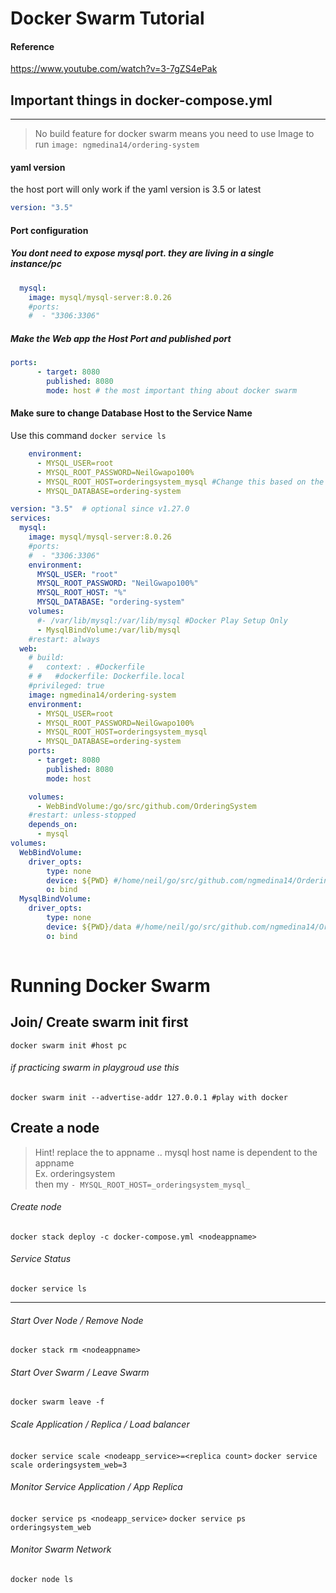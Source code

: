 # Docker Swarm Tutorial

#### Reference
https://www.youtube.com/watch?v=3-7gZS4ePak

## Important things in docker-compose.yml
----------------
> No build feature for docker swarm means you need to use Image to run
`image: ngmedina14/ordering-system`

#### yaml version
the host port will only work if the yaml version is 3.5 or latest

```yaml
version: "3.5" 
````

#### Port configuration

##### You dont need to expose mysql port. they are living in a single instance/pc
```yaml
  mysql:
    image: mysql/mysql-server:8.0.26
    #ports:
    #  - "3306:3306"
```

##### Make the Web app the _Host Port_ and published port

```yaml
ports:
      - target: 8080
        published: 8080
        mode: host # the most important thing about docker swarm
``` 

#### Make sure to change Database Host to the Service Name

Use this command
`docker service ls`

```yaml
    environment: 
      - MYSQL_USER=root
      - MYSQL_ROOT_PASSWORD=NeilGwapo100%
      - MYSQL_ROOT_HOST=orderingsystem_mysql #Change this based on the mysql Service Name
      - MYSQL_DATABASE=ordering-system
```

```yaml
version: "3.5"  # optional since v1.27.0
services:
  mysql:
    image: mysql/mysql-server:8.0.26
    #ports:
    #  - "3306:3306"
    environment: 
      MYSQL_USER: "root"
      MYSQL_ROOT_PASSWORD: "NeilGwapo100%"
      MYSQL_ROOT_HOST: "%"
      MYSQL_DATABASE: "ordering-system"
    volumes: 
      #- /var/lib/mysql:/var/lib/mysql #Docker Play Setup Only
      - MysqlBindVolume:/var/lib/mysql
    #restart: always
  web:
    # build: 
    #   context: . #Dockerfile
    # #   #dockerfile: Dockerfile.local
    #privileged: true
    image: ngmedina14/ordering-system
    environment: 
      - MYSQL_USER=root
      - MYSQL_ROOT_PASSWORD=NeilGwapo100%
      - MYSQL_ROOT_HOST=orderingsystem_mysql
      - MYSQL_DATABASE=ordering-system
    ports:
      - target: 8080
        published: 8080
        mode: host

    volumes:
      - WebBindVolume:/go/src/github.com/OrderingSystem
    #restart: unless-stopped
    depends_on: 
      - mysql
volumes:
  WebBindVolume:
    driver_opts:
        type: none
        device: ${PWD} #/home/neil/go/src/github.com/ngmedina14/OrderingSystem
        o: bind
  MysqlBindVolume:
    driver_opts:
        type: none
        device: ${PWD}/data #/home/neil/go/src/github.com/ngmedina14/OrderingSystem
        o: bind
    
```

# Running Docker Swarm

## Join/ Create swarm init first
`docker swarm init #host pc`
###### if practicing swarm in playgroud use this
`docker swarm init --advertise-addr 127.0.0.1 #play with docker`

## Create a node
>Hint! replace the <nodeappname> to appname .. mysql host name is dependent to the appname<br>
> Ex. orderingsystem<br>
> then my  `- MYSQL_ROOT_HOST=_orderingsystem_mysql_`
  
###### Create node
`docker stack deploy -c docker-compose.yml <nodeappname>`

###### Service Status
`docker service ls`

-----------------------
  
###### Start Over Node / Remove Node
`docker stack rm <nodeappname>`

###### Start Over Swarm / Leave Swarm
`docker swarm leave -f`
  
###### Scale Application / Replica / Load balancer
`docker service scale <nodeapp_service>=<replica count>`
`docker service scale orderingsystem_web=3`
 
###### Monitor Service Application / App Replica
`docker service ps <nodeapp_service>`
`docker service ps orderingsystem_web`
  
###### Monitor Swarm Network
`docker node ls`
  

